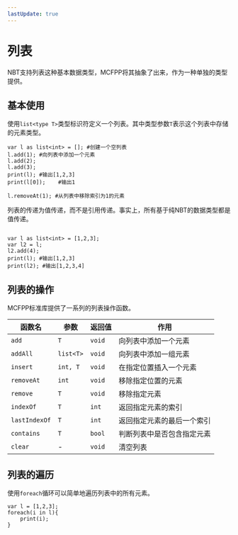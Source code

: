 ```yaml
---
lastUpdate: true
---
```


# 列表

NBT支持列表这种基本数据类型，MCFPP将其抽象了出来，作为一种单独的类型提供。

## 基本使用

使用`list<type T>`类型标识符定义一个列表。其中类型参数`T`表示这个列表中存储的元素类型。

```mcfpp
var l as list<int> = []; #创建一个空列表
l.add(1); #向列表中添加一个元素
l.add(2); 
l.add(3); 
print(l); #输出[1,2,3]
print(l[0]);    #输出1

l.removeAt(1); #从列表中移除索引为1的元素
```

列表的传递为值传递，而不是引用传递。事实上，所有基于纯NBT的数据类型都是值传递。

```mcfpp

var l as list<int> = [1,2,3];
var l2 = l;
l2.add(4);
print(l); #输出[1,2,3]
print(l2); #输出[1,2,3,4]
```

## 列表的操作

MCFPP标准库提供了一系列的列表操作函数。

| 函数名 | 参数 | 返回值 | 作用 |
| --- | --- | --- | --- |
| `add` | `T` | `void` | 向列表中添加一个元素 |
| `addAll` | `list<T>` | `void` | 向列表中添加一组元素 |
| `insert` | `int, T` | `void` | 在指定位置插入一个元素 |
| `removeAt` | `int` | `void` | 移除指定位置的元素 |
| `remove` | `T` | `void` | 移除指定元素 |
| `indexOf` | `T` | `int` | 返回指定元素的索引 |
| `lastIndexOf` | `T` | `int` | 返回指定元素的最后一个索引 |
| `contains` | `T` | `bool` | 判断列表中是否包含指定元素 |
| `clear` | - | `void` | 清空列表 |

## 列表的遍历<Badge type="tip" text="未来特性" />

使用`foreach`循环可以简单地遍历列表中的所有元素。

```mcfpp
var l = [1,2,3];
foreach(i in l){
    print(i);
}
```
